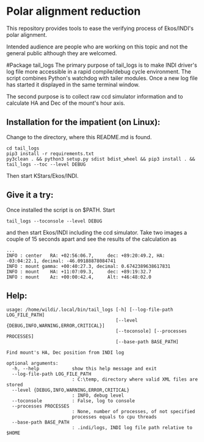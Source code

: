 # Polar alignment reduction
This repository provides tools to ease the verifying process of Ekos/INDI's polar alignment.

Intended audience are people who are working on this topic and not the general public although they are welcomed.

#Package tail_logs
The primary purpose of tail_logs is to make INDI driver's log file more accessible in a rapid compile/debug cycle environment. The script combines Python's watchdog with tailer modules. Once a new log file has started it displayed in the same terminal window.

The second purpose is to collect raw ccd simulator information and to calculate HA and Dec of the mount's hour axis. 

## Installation for the impatient (on Linux):

Change to the directory, where this README.md is found.

```
cd tail_logs
pip3 install -r requirements.txt
py3clean . && python3 setup.py sdist bdist_wheel && pip3 install . && tail_logs --toc --level DEBUG
```

Then start KStars/Ekos/INDI.

## Give it a try:

Once installed the script is on $PATH. Start

```
tail_logs --toconsole --level DEBUG
```
and then start Ekos/INDI including the ccd simulator. Take two images a couple of 15 seconds apart and see the results of the calculation as

```
...
INFO : center   RA: +02:56:06.7,     dec: +89:20:49.2, HA: -03:04:22.1, decimal: -46.09188878084741
INFO : mount gamma: +00:40:27.3, decimal: 0.6742389638617831
INFO : mount    HA: +11:07:09.3,     dec: +89:19:32.7
INFO : mount    Az: +00:00:42.4,     Alt: +46:48:02.0
```

## Help:

```
usage: /home/wildi/.local/bin/tail_logs [-h] [--log-file-path LOG_FILE_PATH]
                                        [--level {DEBUG,INFO,WARNING,ERROR,CRITICAL}]
                                        [--toconsole] [--processes PROCESSES]
                                        [--base-path BASE_PATH]

Find mount's HA, Dec position from INDI log

optional arguments:
  -h, --help            show this help message and exit
  --log-file-path LOG_FILE_PATH
                        : C:\temp, directory where valid XML files are stored
  --level {DEBUG,INFO,WARNING,ERROR,CRITICAL}
                        : INFO, debug level
  --toconsole           : False, log to console
  --processes PROCESSES
                        : None, number of processes, of not specified
                        processes equals to cpu threads
  --base-path BASE_PATH
                        : .indi/logs, INDI log file path relative to $HOME
```

